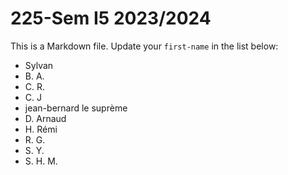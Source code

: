# 225-Sem I5 2023/2024

This is a Markdown file.
Update your `first-name` in the list below:

* Sylvan
* B. A.
* C. R.
* C. J		
* jean-bernard le suprème
* D. Arnaud
* H. Rémi
* R. G.
* S. Y.
* S. H. M.
